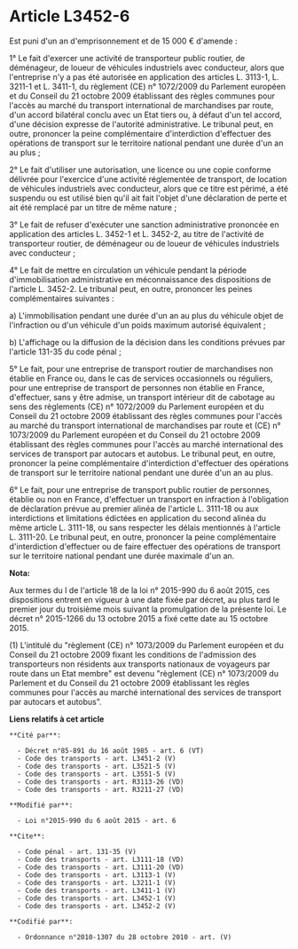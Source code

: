 # Article L3452-6

Est puni d'un an d'emprisonnement et de 15 000 € d'amende : 

1° Le fait d'exercer une activité de transporteur public routier, de déménageur, de loueur de véhicules industriels avec
conducteur, alors que l'entreprise n'y a pas été autorisée en application des articles L. 3113-1, L. 3211-1 et L. 3411-1, du
règlement (CE) n° 1072/2009 du Parlement européen et du Conseil du 21 octobre 2009 établissant des règles communes pour
l'accès au marché du transport international de marchandises par route, d'un accord bilatéral conclu avec un Etat tiers ou, à
défaut d'un tel accord, d'une décision expresse de l'autorité administrative. Le tribunal peut, en outre, prononcer la peine
complémentaire d'interdiction d'effectuer des opérations de transport sur le territoire national pendant une durée d'un an au
plus ; 

2° Le fait d'utiliser une autorisation, une licence ou une copie conforme délivrée pour l'exercice d'une activité réglementée
de transport, de location de véhicules industriels avec conducteur, alors que ce titre est périmé, a été suspendu ou est
utilisé bien qu'il ait fait l'objet d'une déclaration de perte et ait été remplacé par un titre de même nature ; 

3° Le fait de refuser d'exécuter une sanction administrative prononcée en application des articles L. 3452-1 et L. 3452-2, au
titre de l'activité de transporteur routier, de déménageur ou de loueur de véhicules industriels avec conducteur ; 

4° Le fait de mettre en circulation un véhicule pendant la période d'immobilisation administrative en méconnaissance des
dispositions de l'article L. 3452-2. Le tribunal peut, en outre, prononcer les peines complémentaires suivantes : 

a) L'immobilisation pendant une durée d'un an au plus du véhicule objet de l'infraction ou d'un véhicule d'un poids maximum
autorisé équivalent ; 

b) L'affichage ou la diffusion de la décision dans les conditions prévues par l'article 131-35 du code pénal ; 

5° Le fait, pour une entreprise de transport routier de marchandises non établie en France ou, dans le cas de services
occasionnels ou réguliers, pour une entreprise de transport de personnes non établie en France, d'effectuer, sans y être
admise, un transport intérieur dit de cabotage au sens des règlements (CE) n° 1072/2009 du Parlement européen et du Conseil
du 21 octobre 2009 établissant des règles communes pour l'accès au marché du transport international de marchandises par
route et (CE) n° 1073/2009 du Parlement européen et du Conseil du 21 octobre 2009 établissant des règles communes pour
l'accès au marché international des services de transport par autocars et autobus. Le tribunal peut, en outre, prononcer la
peine complémentaire d'interdiction d'effectuer des opérations de transport sur le territoire national pendant une durée d'un
an au plus. 

6° Le fait, pour une entreprise de transport public routier de personnes, établie ou non en France, d'effectuer un transport
en infraction à l'obligation de déclaration prévue au premier alinéa de l'article L. 3111-18 ou aux interdictions et
limitations édictées en application du second alinéa du même article L. 3111-18, ou sans respecter les délais mentionnés à
l'article L. 3111-20. Le tribunal peut, en outre, prononcer la peine complémentaire d'interdiction d'effectuer ou de faire
effectuer des opérations de transport sur le territoire national pendant une durée maximale d'un an.

**Nota:**

Aux termes du I de l'article 18 de la loi n° 2015-990 du 6 août 2015, ces dispositions entrent en vigueur à une date fixée
par décret, au plus tard le premier jour du troisième mois suivant la promulgation de la présente loi. Le décret n° 2015-1266
du 13 octobre 2015 a fixé cette date au 15 octobre 2015.

(1) L'intitulé du "règlement (CE) n° 1073/2009 du Parlement européen et du Conseil du 21 octobre 2009 fixant les conditions
de l'admission des transporteurs non résidents aux transports nationaux de voyageurs par route dans un Etat membre" est
devenu "règlement (CE) n° 1073/2009 du Parlement et du Conseil du 21 octobre 2009 établissant les règles communes pour
l'accès au marché international des services de transport par autocars et autobus".

**Liens relatifs à cet article**

	**Cité par**:

	  - Décret n°85-891 du 16 août 1985 - art. 6 (VT)
	  - Code des transports - art. L3451-2 (V)
	  - Code des transports - art. L3521-5 (V)
	  - Code des transports - art. L3551-5 (V)
	  - Code des transports - art. R3113-26 (VD)
	  - Code des transports - art. R3211-27 (VD)

	**Modifié par**:

	  - Loi n°2015-990 du 6 août 2015 - art. 6

	**Cite**:

	  - Code pénal - art. 131-35 (V)
	  - Code des transports - art. L3111-18 (VD)
	  - Code des transports - art. L3111-20 (VD)
	  - Code des transports - art. L3113-1 (V)
	  - Code des transports - art. L3211-1 (V)
	  - Code des transports - art. L3411-1 (V)
	  - Code des transports - art. L3452-1 (V)
	  - Code des transports - art. L3452-2 (V)

	**Codifié par**:

	  - Ordonnance n°2010-1307 du 28 octobre 2010 - art. (V)
